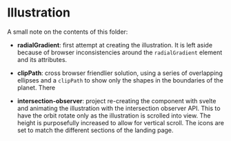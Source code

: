 # Illustration

A small note on the contents of this folder:

- **radialGradient**: first attempt at creating the illustration. It is left aside because of browser inconsistencies around the `radialGradient` element and its attributes.

- **clipPath**: cross browser friendlier solution, using a series of overlapping ellipses and a `clipPath` to show only the shapes in the boundaries of the planet. There

- **intersection-observer**: project re-creating the component with svelte and animating the illustration with the intersection observer API. This to have the orbit rotate only as the illustration is scrolled into view. The height is purposefully increased to allow for vertical scroll. The icons are set to match the different sections of the landing page.

